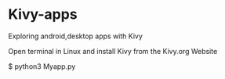 # Kivy-apps
Exploring android,desktop apps with Kivy


Open terminal  in Linux and install Kivy from the Kivy.org Website

$ python3 Myapp.py 

